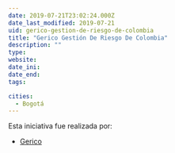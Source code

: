 ```yaml
---
date: 2019-07-21T23:02:24.000Z
date_last_modified: 2019-07-21
uid: gerico-gestion-de-riesgo-de-colombia
title: "Gerico Gestión De Riesgo De Colombia"
description: ""
type: 
website: 
date_ini: 
date_end: 
tags:

cities: 
  - Bogotá
---
```


Esta iniciativa fue realizada por:

- [Gerico](/i/gerico.html)
